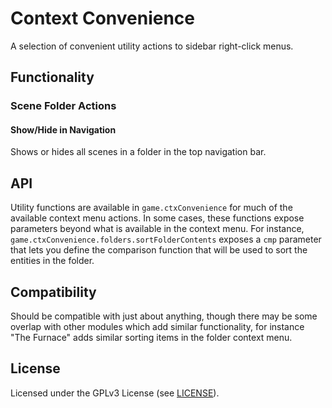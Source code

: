 # Context Convenience

A selection of convenient utility actions to sidebar right-click menus.

## Functionality

### Scene Folder Actions

#### Show/Hide in Navigation

Shows or hides all scenes in a folder in the top navigation bar.

## API

Utility functions are available in `game.ctxConvenience` for much of the available context menu actions. In some cases, these functions expose parameters beyond what is available in the context menu. For instance, `game.ctxConvenience.folders.sortFolderContents` exposes a `cmp` parameter that lets you define the comparison function that will be used to sort the entities in the folder.

## Compatibility

Should be compatible with just about anything, though there may be some overlap with other modules which add similar functionality, for instance "The Furnace" adds similar sorting items in the folder context menu.

## License

Licensed under the GPLv3 License (see [LICENSE](LICENSE)).
